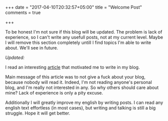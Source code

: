+++
date = "2017-04-10T20:32:57+05:00"
title = "Welcome Post"
comments = true

+++

To be honest I'm not sure if this blog will be updated. The problem is lack of experience, so I can't write any usefull posts, not at my current level. Maybe I will remove this section completely untill I find topics I'm able to write about. We'll see in future.
<!--more-->
*Updated:*

I read an interesting [article](http://pablojuan.com/want-to-blog-read-this/) that motivated me to write in my blog.

Main message of this article was to not give a fuck about your blog, because nobody will read it. Indeed, I'm not reading anyone's personal blog, and I'm really not interested in any. So why others should care about mine? Lack of experience is only a pity excuse. 

Additionally I will greatly improve my english by writing posts. I can read any english text effortless (in most cases), but writing and talking is still a big struggle. Hope it will get better.
